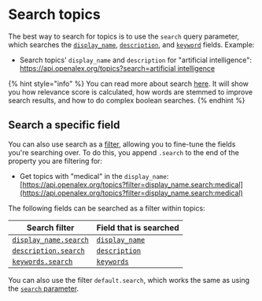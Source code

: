 # Search topics

The best way to search for topics is to use the `search` query parameter, which searches the [`display_name`](../topics/topic-object.md#display\_name), [`description`](../topics/topic-object.md#description), and [`keyword`](./topic-object.md#keywords) fields. Example:

* Search topics' `display_name` and `description` for "artificial intelligence":\
  [https://api.openalex.org/topics?search=artificial intelligence](https://api.openalex.org/topics?search=artificial%20intelligence)

{% hint style="info" %}
You can read more about search [here](../../how-to-use-the-api/get-lists-of-entities/search-entities.md). It will show you how relevance score is calculated, how words are stemmed to improve search results, and how to do complex boolean searches.
{% endhint %}

## Search a specific field

You can also use search as a [filter](../../how-to-use-the-api/get-lists-of-entities/filter-entity-lists.md), allowing you to fine-tune the fields you're searching over. To do this, you append `.search` to the end of the property you are filtering for:

* Get topics with "medical" in the `display_name`:\
  [https://api.openalex.org/topics?filter=display_name.search:medical](https://api.openalex.org/topics?filter=display_name.search:medical)

The following fields can be searched as a filter within topics:

| Search filter                                                                  | Field that is searched                                          |
| ------------------------------------------------------------------------------ | --------------------------------------------------------------- |
| [`display_name.search`](../topics/filter-topics.md#display\_name.search) | [`display_name`](../topics/topic-object.md#display\_name) |
| [`description.search`](../topics/filter-topics.md#description.search) | [`description`](../topics/topic-object.md#description) |
| [`keywords.search`](../topics/filter-topics.md#keywords.search) | [`keywords`](../topics/topic-object.md#keywords) |

You can also use the filter `default.search`, which works the same as using the [`search` parameter](search-topics.md#search-topics).
